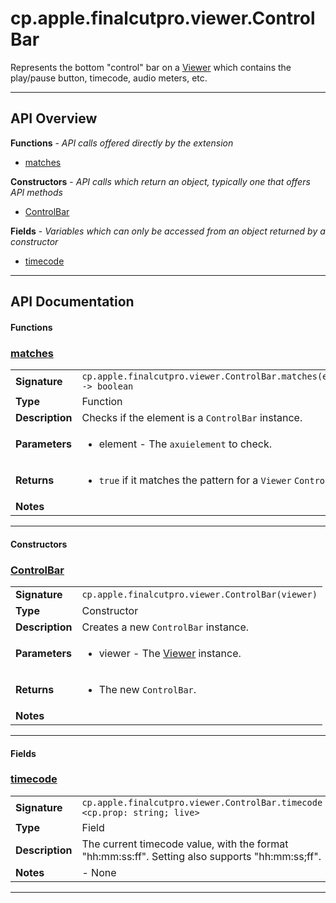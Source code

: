 # cp.apple.finalcutpro.viewer.ControlBar

Represents the bottom "control" bar on a [Viewer](cp.apple.finalcutpro.viewer.Viewer.md)
which contains the play/pause button, timecode, audio meters, etc.

---

## API Overview
**Functions** - _API calls offered directly by the extension_
 * [matches](#matches)

**Constructors** - _API calls which return an object, typically one that offers API methods_
 * [ControlBar](#controlbar)

**Fields** - _Variables which can only be accessed from an object returned by a constructor_
 * [timecode](#timecode)


---

## API Documentation

#### Functions


### [matches](#matches)

|                                             |                                                                                     |
| --------------------------------------------|-------------------------------------------------------------------------------------|
| **Signature**                               | `cp.apple.finalcutpro.viewer.ControlBar.matches(element) -> boolean`                                                                    |
| **Type**                                    | Function                                                                     |
| **Description**                             | Checks if the element is a `ControlBar` instance.                                                                     |
| **Parameters**                              | <ul><li>element       - The `axuielement` to check.</li></ul> |
| **Returns**                                 | <ul><li>`true` if it matches the pattern for a `Viewer` `ControlBar`.</li></ul>          |
| **Notes**                                   | <ul></ul> |

---

#### Constructors


### [ControlBar](#controlbar)

|                                             |                                                                                     |
| --------------------------------------------|-------------------------------------------------------------------------------------|
| **Signature**                               | `cp.apple.finalcutpro.viewer.ControlBar(viewer)`                                                                    |
| **Type**                                    | Constructor                                                                     |
| **Description**                             | Creates a new `ControlBar` instance.                                                                     |
| **Parameters**                              | <ul><li>viewer       - The [Viewer](cp.apple.finalcutpro.viewer.Viewer.md) instance.</li></ul> |
| **Returns**                                 | <ul><li>The new `ControlBar`.</li></ul>          |
| **Notes**                                   | <ul></ul> |

---

#### Fields


### [timecode](#timecode)

|                                             |                                                                                     |
| --------------------------------------------|-------------------------------------------------------------------------------------|
| **Signature**                               | `cp.apple.finalcutpro.viewer.ControlBar.timecode <cp.prop: string; live>`                                                                    |
| **Type**                                    | Field                                                                     |
| **Description**                             | The current timecode value, with the format "hh:mm:ss:ff". Setting also supports "hh:mm:ss;ff".                                                                     |
| **Notes**                                   | - None |

---

